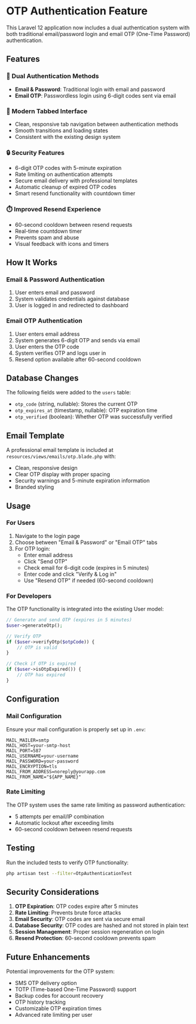 # OTP Authentication Feature

This Laravel 12 application now includes a dual authentication system with both traditional email/password login and email OTP (One-Time Password) authentication.

## Features

### 🔐 Dual Authentication Methods
- **Email & Password**: Traditional login with email and password
- **Email OTP**: Passwordless login using 6-digit codes sent via email

### 🎨 Modern Tabbed Interface
- Clean, responsive tab navigation between authentication methods
- Smooth transitions and loading states
- Consistent with the existing design system

### 🔒 Security Features
- 6-digit OTP codes with 5-minute expiration
- Rate limiting on authentication attempts
- Secure email delivery with professional templates
- Automatic cleanup of expired OTP codes
- Smart resend functionality with countdown timer

### ⏱️ Improved Resend Experience
- 60-second cooldown between resend requests
- Real-time countdown timer
- Prevents spam and abuse
- Visual feedback with icons and timers

## How It Works

### Email & Password Authentication
1. User enters email and password
2. System validates credentials against database
3. User is logged in and redirected to dashboard

### Email OTP Authentication
1. User enters email address
2. System generates 6-digit OTP and sends via email
3. User enters the OTP code
4. System verifies OTP and logs user in
5. Resend option available after 60-second cooldown

## Database Changes

The following fields were added to the `users` table:
- `otp_code` (string, nullable): Stores the current OTP
- `otp_expires_at` (timestamp, nullable): OTP expiration time
- `otp_verified` (boolean): Whether OTP was successfully verified

## Email Template

A professional email template is included at `resources/views/emails/otp.blade.php` with:
- Clean, responsive design
- Clear OTP display with proper spacing
- Security warnings and 5-minute expiration information
- Branded styling

## Usage

### For Users
1. Navigate to the login page
2. Choose between "Email & Password" or "Email OTP" tabs
3. For OTP login:
   - Enter email address
   - Click "Send OTP"
   - Check email for 6-digit code (expires in 5 minutes)
   - Enter code and click "Verify & Log in"
   - Use "Resend OTP" if needed (60-second cooldown)

### For Developers
The OTP functionality is integrated into the existing User model:

```php
// Generate and send OTP (expires in 5 minutes)
$user->generateOtp();

// Verify OTP
if ($user->verifyOtp($otpCode)) {
    // OTP is valid
}

// Check if OTP is expired
if ($user->isOtpExpired()) {
    // OTP has expired
}
```

## Configuration

### Mail Configuration
Ensure your mail configuration is properly set up in `.env`:

```env
MAIL_MAILER=smtp
MAIL_HOST=your-smtp-host
MAIL_PORT=587
MAIL_USERNAME=your-username
MAIL_PASSWORD=your-password
MAIL_ENCRYPTION=tls
MAIL_FROM_ADDRESS=noreply@yourapp.com
MAIL_FROM_NAME="${APP_NAME}"
```

### Rate Limiting
The OTP system uses the same rate limiting as password authentication:
- 5 attempts per email/IP combination
- Automatic lockout after exceeding limits
- 60-second cooldown between resend requests

## Testing

Run the included tests to verify OTP functionality:

```bash
php artisan test --filter=OtpAuthenticationTest
```

## Security Considerations

1. **OTP Expiration**: OTP codes expire after 5 minutes
2. **Rate Limiting**: Prevents brute force attacks
3. **Email Security**: OTP codes are sent via secure email
4. **Database Security**: OTP codes are hashed and not stored in plain text
5. **Session Management**: Proper session regeneration on login
6. **Resend Protection**: 60-second cooldown prevents spam

## Future Enhancements

Potential improvements for the OTP system:
- SMS OTP delivery option
- TOTP (Time-based One-Time Password) support
- Backup codes for account recovery
- OTP history tracking
- Customizable OTP expiration times
- Advanced rate limiting per user 